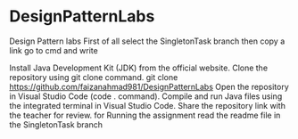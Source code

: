 # DesignPatternLabs
Design  Pattern labs 
First of all select the SingletonTask branch then  copy a link  go to cmd and write 


Install Java Development Kit (JDK) from the official website.
Clone the repository using git clone command. git clone  https://github.com/faizanahmad981/DesignPatternLabs
Open the repository in Visual Studio Code (code . command).
Compile and run Java files using the integrated terminal in Visual Studio Code.
Share the repository link with the teacher for review.
for Running the assignment read the readme file in the SingletonTask branch 
